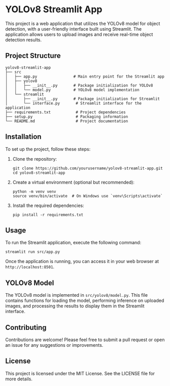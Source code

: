 # YOLOv8 Streamlit App

This project is a web application that utilizes the YOLOv8 model for object detection, with a user-friendly interface built using Streamlit. The application allows users to upload images and receive real-time object detection results.

## Project Structure

```
yolov8-streamlit-app
├── src
│   ├── app.py                # Main entry point for the Streamlit app
│   ├── yolov8
│   │   ├── __init__.py       # Package initialization for YOLOv8
│   │   └── model.py          # YOLOv8 model implementation
│   └── streamlit
│       ├── __init__.py       # Package initialization for Streamlit
│       └── interface.py       # Streamlit interface for the application
├── requirements.txt           # Project dependencies
├── setup.py                   # Packaging information
└── README.md                  # Project documentation
```

## Installation

To set up the project, follow these steps:

1. Clone the repository:
   ```
   git clone https://github.com/yourusername/yolov8-streamlit-app.git
   cd yolov8-streamlit-app
   ```

2. Create a virtual environment (optional but recommended):
   ```
   python -m venv venv
   source venv/bin/activate  # On Windows use `venv\Scripts\activate`
   ```

3. Install the required dependencies:
   ```
   pip install -r requirements.txt
   ```

## Usage

To run the Streamlit application, execute the following command:

```
streamlit run src/app.py
```

Once the application is running, you can access it in your web browser at `http://localhost:8501`.

## YOLOv8 Model

The YOLOv8 model is implemented in `src/yolov8/model.py`. This file contains functions for loading the model, performing inference on uploaded images, and processing the results to display them in the Streamlit interface.

## Contributing

Contributions are welcome! Please feel free to submit a pull request or open an issue for any suggestions or improvements.

## License

This project is licensed under the MIT License. See the LICENSE file for more details.
